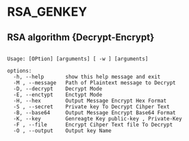 # RSA_GENKEY
## RSA algorithm {Decrypt-Encrypt}
```usage: rsa.py [-h] [-M] [-D] [-E] [-H] [-S] [-B] [-K] [-F] [-O]

Usage: [OPtion] [arguments] [ -w ] [arguments]

options:
  -h, --help       show this help message and exit
  -M , --message   Path of Plaintext message to Decrypt
  -D, --decrypt    Decrypt Mode
  -E, --enctypt    Enctypt Mode
  -H, --hex        Output Message Encrypt Hex Format
  -S , --secret    Private key To Decrypt Cihper Text
  -B, --base64     Output Message Encrypt Base64 Format
  -K, --key        Genreagte Key public-key , Private-Key
  -F , --file      Encrypt Cihper Text file To Decrypt
  -O , --output    Output key Name
```
